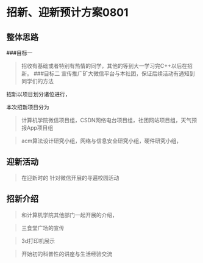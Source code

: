 # 招新、迎新预计方案0801

## 整体思路

###目标一
>招收有基础或者特别有热情的同学，其他的等到大一学习完C++以后在招新。
###目标二
>宣传推广矿大微信平台与本社团，保证后续活动有通知到同学们的方法


招新以项目划分诸位进行，

本次招新项目分为
>计算机学院微信项目组，CSDN网络电台项目组，社团网站项目组，天气预报App项目组

>acm算法设计研究小组，网络与信息安全研究小组，硬件研究小组，

## 迎新活动
>在迎新时的
>针对微信开展的寻遍校园活动

## 招新介绍

>和计算机学院其他部门一起开展的介绍，

>三食堂广场的宣传

>3d打印机展示

>开始初的科普性的讲座与生活经验交流